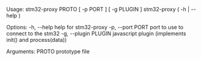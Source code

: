 Usage:
    stm32-proxy PROTO [ -p PORT ] [ -g PLUGIN ]
    stm32-proxy ( -h | --help )

Options:
    -h, --help              help for stm32-proxy
    -p, --port PORT         port to use to connect to the stm32
    -g, --plugin PLUGIN     javascript plugin (implements init() and process(data))


Arguments:
    PROTO                   prototype file
